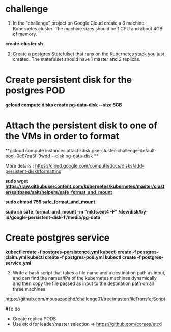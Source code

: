 # challenge

1) In the "challenge" project on Google Cloud create a 3 machine Kubernetes cluster. The machine sizes should be 1 CPU and about 4GB of memory.

**create-cluster.sh**

2) Create a postgres Statefulset that runs on the Kubernetes stack you just created. The statefulset should have 1 master and 2 replicas.

# Create persistent disk for the postgres POD

**gcloud compute disks create pg-data-disk --size 5GB**

# Attach the persistent disk to one of the VMs in order to format 

**gcloud compute instances attach-disk gke-cluster-challenge-default-pool-0e97ea3f-9wdd --disk pg-data-disk
**

More details :  https://cloud.google.com/compute/docs/disks/add-persistent-disk#formatting


**sudo wget https://raw.githubusercontent.com/kubernetes/kubernetes/master/cluster/saltbase/salt/helpers/safe_format_and_mount**

**sudo chmod 755 safe_format_and_mount**

**sudo sh safe_format_and_mount -m "mkfs.ext4 -F" /dev/disk/by-id/google-persistent-disk-1 /media/pg-data**


# Create postgres service 

**kubectl create -f postgres-persistence.yml
kubectl create -f postgres-claim.yml
kubectl create -f postgres-pod.yml
kubectl create -f postgres-service.yml**


3) Write a bash script that takes a file name and a destination path as input, and can find the names/IPs of the kubernetes machines dynamically and then copy the file passed as input to the destination path on all three machines

https://github.com/mousazadehd/challenge01/tree/master/fileTransferScript

#To do
- Create replica PODS
- Use etcd for leader/master selection => https://github.com/coreos/etcd
